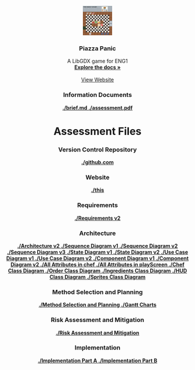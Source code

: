 <div align="center">
  <a href="(https://github.com/team13eng1/piazza-panic/)">
    <img src="./Capture.PNG" alt="Logo" width="80" height="80">
  </a>

  <h3 align="center">Piazza Panic</h3>

  <p align="center">
    A LibGDX game for ENG1
    <br />
    <a href="https://github.com/team13eng1/piazza-panic"><strong>Explore the docs »</strong></a>
    <br />
    <br />
    <a href="https://team13eng1.github.io/">View Website</a>
  </p>
</div>



<h3 align="center">Information Documents</h3>
<p align="center">
  <a href="https://github.com/team13eng1/team13eng1.github.io/blob/main/brief.md"><strong>./brief.md </strong></a>
  <a href="https://github.com/team13eng1/team13eng1.github.io/blob/main/eng1-team-assessment-1.pdf"><strong>./assessment.pdf </strong></a>
</p>
<h1 align="center">Assessment Files</h3>

<h3 align="center">Version Control Repository</h3>
<p align="center">
  <a href="https://github.com/team13eng1/piazza-panic"><strong>./github.com </strong></a>
<p>
<h3 align="center">Website</h3>
<p align="center">
  <a href="https://team13eng1.github.io/"><strong>./this </strong></a>
</p>
<h3 align="center">Requirements</h3>
<p align="center">
  <a href="https://docs.google.com/document/d/14xC_9AU1TNzVsYBPPQkQcOf7-p9uDgXz06P9n4omAoU/edit?usp=sharing"><strong>./Requirements v2 </strong></a>
</p>
<h3 align="center">Architecture</h3>
<p align="center">
  <a href="https://docs.google.com/document/d/1C37P7E7QMpQ2_upDEav_5IaYZI2txGHKGNSV95MEUmg/edit?usp=sharing"><strong>./Architecture v2 </strong></a>
  <a href="https://docs.google.com/document/d/1VKIFojElkkcRvPWXEcVTYmcR-0OjmI47wZAIR_i_evo/edit?usp=sharing"><strong>./Sequence Diagram v1 </strong></a>
  <a href="https://docs.google.com/document/d/1sPu1VbSBOMXK2TqgbtHi6kGX__3sMv_zsV_rjNoXPEY/edit?usp=sharing"><strong>./Sequence Diagram v2 </strong></a>
  <a href="https://docs.google.com/document/d/1mqmxBh0yFlnhPykM4uecN6lWyX5X7-X4usfZxWY9UR8/edit?usp=sharing"><strong>./Sequence Diagram v3 </strong></a>
  <a href="https://docs.google.com/document/d/1mxSktbEKilJlTQuocZTRwtXO0bpTBrKjiszdZl-_dic/edit?usp=sharing"><strong>./State Diagram v1 </strong></a>
  <a href="https://docs.google.com/document/d/1xAQJlsoyofYlBfASWHvA1YYBzkpXP0AQbQ6klGliPl8/edit?usp=sharing"><strong>./State Diagram v2 </strong></a>
  <a href="https://docs.google.com/document/d/1k2hfI4rqjvvHnyrN7B47TRmqYa59kTHKync8VdqXUzQ/edit?usp=sharing"><strong>./Use Case Diagram v1 </strong></a>
  <a href="https://docs.google.com/document/d/1QW9zsoVjw2Vt4r2JMbNrwcXZ1RFa8ZHj-NnjDLV7OlM/edit?usp=sharing"><strong>./Use Case Diagram v2 </strong></a>
  <a href="https://docs.google.com/document/d/13j2cNZYQoJQnB7nHC7kAAF9Ob0nHZFDUtkbJsPsQWik/edit?usp=sharing"><strong>./Component Diagram v1 </strong></a>
  <a href="https://docs.google.com/document/d/1xgLKYW41srZMSyw5mRAz1mx102CQ5vdNMA0-3lvsDIY/edit?usp=sharing"><strong>./Component Diagram v2 </strong></a>
  <a href="https://docs.google.com/document/d/1FBTngQv7T7KY_4j9x_pTy1yngidrDIsmaPiW6pVCUXk/edit?usp=sharing"><strong>./All Attributes in chef </strong></a>
  <a href="https://docs.google.com/document/d/1sTHRd5pYrgpxtjdfhZxpuaB2bizUopMTt5Jq8L75mWM/edit?usp=sharing"><strong>./All Attributes in playScreen </strong></a>
  <a href="https://docs.google.com/document/d/1Lrw2ksu2FK23QApVQ3dru9zBOlh5GfvUqUqLIv3UHbw/edit?usp=sharing"><strong>./Chef Class Diagram </strong></a>
  <a href="https://docs.google.com/document/d/1vvNBntwySPT_aYOtK_VxDSsztHHCdIhBaZAvcHR2tbU/edit?usp=sharing"><strong>./Order Class Diagram </strong></a>
  <a href="https://docs.google.com/document/d/1UOwp8ILGWlg-nqdqM0aDKsDIxKNqZpE1zUJpEXCPk6g/edit?usp=sharing"><strong>./Ingredients Class Diagram </strong></a>
  <a href="https://docs.google.com/document/d/11Pp8EwMUzGXJEzJnh0jWJmk5QLYgO8yEh_cgg7m3ZGo/edit?usp=sharing"><strong>./HUD Class Diagram </strong></a>
  <a href="https://docs.google.com/document/d/1Ynn_iEfwpWjDQFIO_OjvTZLLb8dy5Q4bF_hTmmgdSoQ/edit?usp=sharing"><strong>./Sprites Class Diagram </strong></a>
</p>
<h3 align="center">Method Selection and Planning</h3>
<p align="center">
  <a href="https://docs.google.com/document/d/1jqhXtscTEUJq8uYimeMQWQmvJeHCHwq9z6KpHBavZIo/edit?usp=sharing"><strong>./Method Selection and Planning </strong></a>
  <a href="https://docs.google.com/document/d/1oxSF65FLftRZ5VzxUSBAj_ifcBLU4WiMHZfJrkjQ54s/edit?usp=sharing"><strong>./Gantt Charts </strong></a>
</p>
<h3 align="center">Risk Assessment and Mitigation</h3>
<p align="center">
  <a href="https://docs.google.com/document/d/1oxSF65FLftRZ5VzxUSBAj_ifcBLU4WiMHZfJrkjQ54s/edit?usp=sharing"><strong>./Risk Assessment and Mitigation </strong></a>
</p>
<h3 align="center">Implementation</h3>
<p align="center">
  <a href="https://docs.google.com/document/d/1oxSF65FLftRZ5VzxUSBAj_ifcBLU4WiMHZfJrkjQ54s/edit?usp=sharing"><strong>./Implementation Part A </strong></a>
  <a href="https://docs.google.com/document/d/1m3DnzsrjSQlo6o5WrNfFBIGUawQ1ybuUbZkpYbwl9f4/edit?usp=sharing"><strong>./Implementation Part B </strong></a>
</p>
